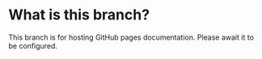# What is this branch?
This branch is for hosting GitHub pages documentation.
Please await it to be configured.
